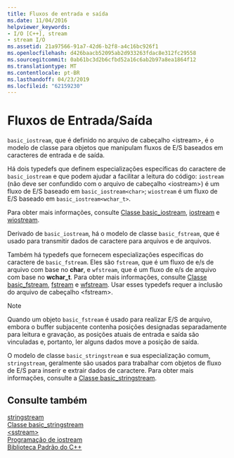 ```yaml
---
title: Fluxos de entrada e saída
ms.date: 11/04/2016
helpviewer_keywords:
- I/O [C++], stream
- stream I/O
ms.assetid: 21a97566-91a7-42d6-b2f8-a4c16bc926f1
ms.openlocfilehash: d426baacb52095ab2d933263fdac8e312fc29558
ms.sourcegitcommit: 0ab61bc3d2b6cfbd52a16c6ab2b97a8ea1864f12
ms.translationtype: MT
ms.contentlocale: pt-BR
ms.lasthandoff: 04/23/2019
ms.locfileid: "62159230"
---
```

# <a name="inputoutput-streams"></a>Fluxos de Entrada/Saída

`basic_iostream`, que é definido no arquivo de cabeçalho \<istream>, é o modelo de classe para objetos que manipulam fluxos de E/S baseados em caracteres de entrada e de saída.

Há dois typedefs que definem especializações específicas do caractere de `basic_iostream` e que podem ajudar a facilitar a leitura do código: `iostream` (não deve ser confundido com o arquivo de cabeçalho \<iostream>) é um fluxo de E/S baseado em `basic_iostream<char>`; `wiostream` é um fluxo de E/S baseado em `basic_iostream<wchar_t>`.

Para obter mais informações, consulte [Classe basic_iostream](../standard-library/basic-iostream-class.md), [iostream](../standard-library/basic-iostream-class.md) e [wiostream](../standard-library/basic-iostream-class.md).

Derivado de `basic_iostream`, há o modelo de classe `basic_fstream`, que é usado para transmitir dados de caractere para arquivos e de arquivos.

Também há typedefs que fornecem especializações específicas do caractere de `basic_fstream`. Eles são `fstream`, que é um fluxo de e/s de arquivo com base no **char**, e `wfstream`, que é um fluxo de e/s de arquivo com base no **wchar_t**. Para obter mais informações, consulte [Classe basic_fstream](../standard-library/basic-fstream-class.md), [fstream](../standard-library/basic-fstream-class.md) e [wfstream](../standard-library/basic-fstream-class.md). Usar esses typedefs requer a inclusão do arquivo de cabeçalho \<fstream>.

> [!NOTE]
> Quando um objeto `basic_fstream` é usado para realizar E/S de arquivo, embora o buffer subjacente contenha posições designadas separadamente para leitura e gravação, as posições atuais de entrada e saída são vinculadas e, portanto, ler alguns dados move a posição de saída.

O modelo de classe `basic_stringstream` e sua especialização comum, `stringstream`, geralmente são usados para trabalhar com objetos de fluxo de E/S para inserir e extrair dados de caractere. Para obter mais informações, consulte a [Classe basic_stringstream](../standard-library/basic-stringstream-class.md).

## <a name="see-also"></a>Consulte também

[stringstream](../standard-library/basic-stringstream-class.md)<br/>
[Classe basic_stringstream](../standard-library/basic-stringstream-class.md)<br/>
[\<sstream>](../standard-library/sstream.md)<br/>
[Programação de iostream](../standard-library/iostream-programming.md)<br/>
[Biblioteca Padrão do C++](../standard-library/cpp-standard-library-reference.md)<br/>
